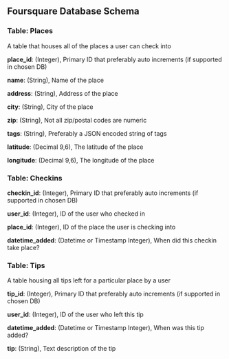 
## Foursquare Database Schema

### Table: Places

A table that houses all of the places a user can check into

**place_id**: (Integer), Primary ID that preferably auto increments (if supported in chosen DB)

**name**: (String), Name of the place

**address**: (String), Address of the place

**city**: (String), City of the place

**zip**: (String), Not all zip/postal codes are numeric

**tags**: (String), Preferably a JSON encoded string of tags

**latitude**: (Decimal 9,6), The latitude of the place

**longitude**: (Decimal 9,6), The longitude of the place

### Table: Checkins

**checkin_id**: (Integer), Primary ID that preferably auto increments (if supported in chosen DB)

**user_id**: (Integer), ID of the user who checked in

**place_id**: (Integer), ID of the place the user is checking into

**datetime_added**: (Datetime or Timestamp Integer), When did this checkin take place?


### Table: Tips

A table housing all tips left for a particular place by a user

**tip_id**: (Integer), Primary ID that preferably auto increments (if supported in chosen DB)

**user_id**: (Integer), ID of the user who left this tip

**datetime_added**: (Datetime or Timestamp Integer), When was this tip added?

**tip**: (String), Text description of the tip

